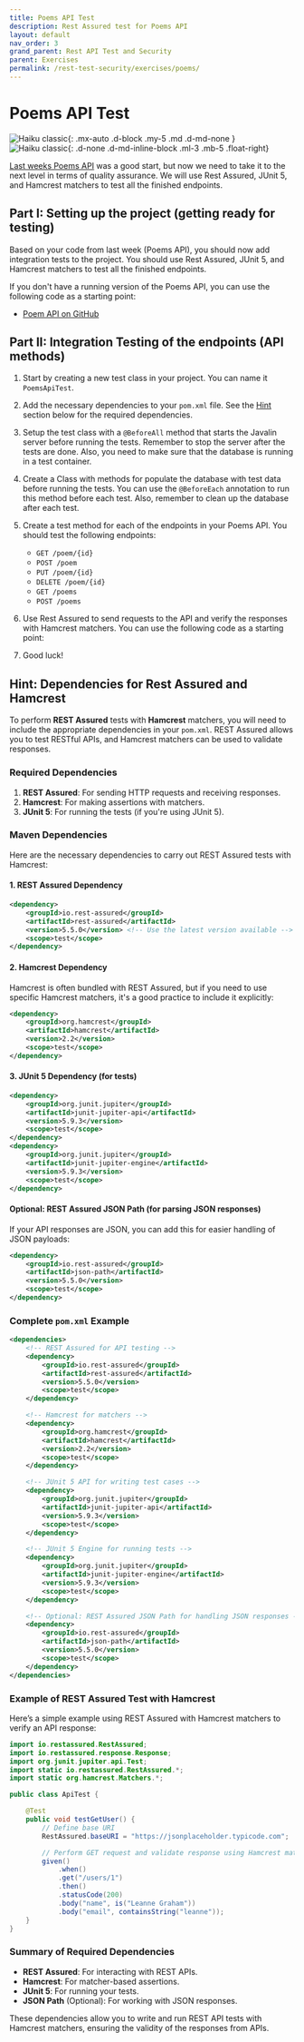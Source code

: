 ```yaml
---
title: Poems API Test
description: Rest Assured test for Poems API
layout: default
nav_order: 3
grand_parent: Rest API Test and Security
parent: Exercises
permalink: /rest-test-security/exercises/poems/
---
```


# Poems API Test

![Haiku classic](./images/haiku.jpg){: .mx-auto .d-block .my-5 .md .d-md-none }
![Haiku classic](./images/haiku.jpg){: .d-none .d-md-inline-block .ml-3 .mb-5 .float-right}

[Last weeks Poems API](../../rest_intro/exercises/codelab.md) was a good start, but now we need to take it to the next level in terms of quality assurance. We will use Rest Assured, JUnit 5, and Hamcrest matchers to test all the finished endpoints.

## Part I: Setting up the project (getting ready for testing)

Based on your code from last week (Poems API), you should now add integration tests to the project. You should use Rest Assured, JUnit 5, and Hamcrest matchers to test all the finished endpoints.

If you don't have a running version of the Poems API, you can use the following code as a starting point:

- [Poem API on GitHub](https://github.com/jonbertelsen/poems/tree/architecture)

## Part II: Integration Testing of the endpoints (API methods)

1. Start by creating a new test class in your project. You can name it `PoemsApiTest`.
2. Add the necessary dependencies to your `pom.xml` file. See the [Hint](#hint-dependencies-for-rest-assured-and-hamcrest) section below for the required dependencies.
3. Setup the test class with a `@BeforeAll` method that starts the Javalin server before running the tests. Remember to stop the server after the tests are done. Also, you need to make sure that the database is running in a test container.
4. Create a Class with methods for populate the database with test data before running the tests. You can use the `@BeforeEach` annotation to run this method before each test. Also, remember to clean up the database after each test.
5. Create a test method for each of the endpoints in your Poems API. You should test the following endpoints:

   - `GET /poem/{id}`
   - `POST /poem`
   - `PUT /poem/{id}`
   - `DELETE /poem/{id}`
   - `GET /poems`
   - `POST /poems`

6. Use Rest Assured to send requests to the API and verify the responses with Hamcrest matchers. You can use the following code as a starting point:
7. Good luck!

## Hint: Dependencies for Rest Assured and Hamcrest

To perform **REST Assured** tests with **Hamcrest** matchers, you will need to include the appropriate dependencies in your `pom.xml`. REST Assured allows you to test RESTful APIs, and Hamcrest matchers can be used to validate responses.

### Required Dependencies

1. **REST Assured**: For sending HTTP requests and receiving responses.
2. **Hamcrest**: For making assertions with matchers.
3. **JUnit 5**: For running the tests (if you're using JUnit 5).

### Maven Dependencies

Here are the necessary dependencies to carry out REST Assured tests with Hamcrest:

#### 1. **REST Assured** Dependency

```xml
<dependency>
    <groupId>io.rest-assured</groupId>
    <artifactId>rest-assured</artifactId>
    <version>5.5.0</version> <!-- Use the latest version available -->
    <scope>test</scope>
</dependency>
```

#### 2. **Hamcrest** Dependency

Hamcrest is often bundled with REST Assured, but if you need to use specific Hamcrest matchers, it's a good practice to include it explicitly:

```xml
<dependency>
    <groupId>org.hamcrest</groupId>
    <artifactId>hamcrest</artifactId>
    <version>2.2</version>
    <scope>test</scope>
</dependency>
```

#### 3. **JUnit 5** Dependency (for tests)

```xml
<dependency>
    <groupId>org.junit.jupiter</groupId>
    <artifactId>junit-jupiter-api</artifactId>
    <version>5.9.3</version>
    <scope>test</scope>
</dependency>
<dependency>
    <groupId>org.junit.jupiter</groupId>
    <artifactId>junit-jupiter-engine</artifactId>
    <version>5.9.3</version>
    <scope>test</scope>
</dependency>
```

#### Optional: **REST Assured JSON Path** (for parsing JSON responses)

If your API responses are JSON, you can add this for easier handling of JSON payloads:

```xml
<dependency>
    <groupId>io.rest-assured</groupId>
    <artifactId>json-path</artifactId>
    <version>5.5.0</version>
    <scope>test</scope>
</dependency>
```

### Complete `pom.xml` Example

```xml
<dependencies>
    <!-- REST Assured for API testing -->
    <dependency>
        <groupId>io.rest-assured</groupId>
        <artifactId>rest-assured</artifactId>
        <version>5.5.0</version>
        <scope>test</scope>
    </dependency>

    <!-- Hamcrest for matchers -->
    <dependency>
        <groupId>org.hamcrest</groupId>
        <artifactId>hamcrest</artifactId>
        <version>2.2</version>
        <scope>test</scope>
    </dependency>

    <!-- JUnit 5 API for writing test cases -->
    <dependency>
        <groupId>org.junit.jupiter</groupId>
        <artifactId>junit-jupiter-api</artifactId>
        <version>5.9.3</version>
        <scope>test</scope>
    </dependency>

    <!-- JUnit 5 Engine for running tests -->
    <dependency>
        <groupId>org.junit.jupiter</groupId>
        <artifactId>junit-jupiter-engine</artifactId>
        <version>5.9.3</version>
        <scope>test</scope>
    </dependency>

    <!-- Optional: REST Assured JSON Path for handling JSON responses -->
    <dependency>
        <groupId>io.rest-assured</groupId>
        <artifactId>json-path</artifactId>
        <version>5.5.0</version>
        <scope>test</scope>
    </dependency>
</dependencies>
```

### Example of REST Assured Test with Hamcrest

Here’s a simple example using REST Assured with Hamcrest matchers to verify an API response:

```java
import io.restassured.RestAssured;
import io.restassured.response.Response;
import org.junit.jupiter.api.Test;
import static io.restassured.RestAssured.*;
import static org.hamcrest.Matchers.*;

public class ApiTest {

    @Test
    public void testGetUser() {
        // Define base URI
        RestAssured.baseURI = "https://jsonplaceholder.typicode.com";

        // Perform GET request and validate response using Hamcrest matchers
        given()
            .when()
            .get("/users/1")
            .then()
            .statusCode(200)
            .body("name", is("Leanne Graham"))
            .body("email", containsString("leanne"));
    }
}
```

### Summary of Required Dependencies

- **REST Assured**: For interacting with REST APIs.
- **Hamcrest**: For matcher-based assertions.
- **JUnit 5**: For running your tests.
- **JSON Path** (Optional): For working with JSON responses.

These dependencies allow you to write and run REST API tests with Hamcrest matchers, ensuring the validity of the responses from APIs.
